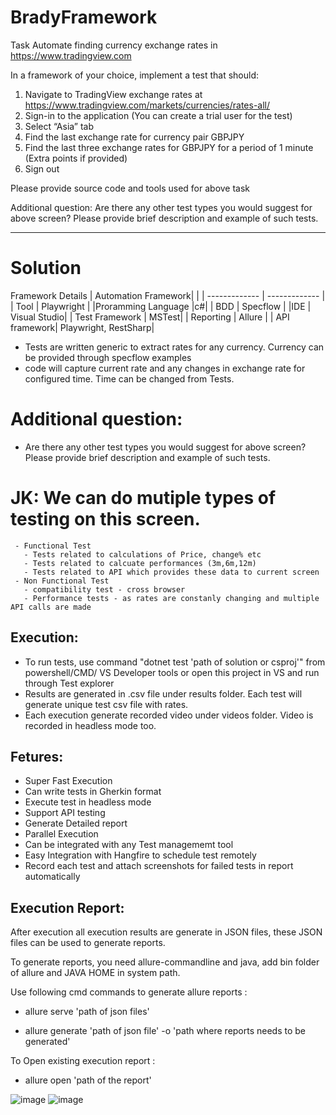 # BradyFramework

Task
Automate finding currency exchange rates in https://www.tradingview.com 

In a framework of your choice, implement a test that should:
1) Navigate to TradingView exchange rates at https://www.tradingview.com/markets/currencies/rates-all/
2) Sign-in to the application (You can create a trial user for the test)
3) Select “Asia” tab
4) Find the last exchange rate for currency pair GBPJPY 
5) Find the last three exchange rates for GBPJPY for a period of 1 minute (Extra points if provided)
6) Sign out

Please provide source code and tools used for above task

Additional question:
Are there any other test types you would suggest for above screen? Please provide brief description and example of such tests.

---
# Solution

Framework Details
| Automation Framework| |
| ------------- | ------------- |
| Tool  | Playwright |
|Proramming Language |c#|
| BDD  | Specflow  |
|IDE | Visual Studio|
| Test Framework | MSTest|
| Reporting | Allure |
| API framework| Playwright, RestSharp|

- Tests are written generic to extract rates for any currency. Currency can be provided through specflow examples
- code will capture current rate and any changes in exchange rate for configured time. Time can be changed from Tests.

# Additional question:
- Are there any other test types you would suggest for above screen? Please provide brief description and example of such tests.
# JK: We can do mutiple types of testing on this screen.
     - Functional Test
       - Tests related to calculations of Price, change% etc
       - Tests related to calcuate performances (3m,6m,12m)
       - Tests related to API which provides these data to current screen
     - Non Functional Test
       - compatibility test - cross browser
       - Performance tests - as rates are constanly changing and multiple API calls are made
 

## Execution:
- To run tests, use command "dotnet test 'path of solution or csproj'" from powershell/CMD/ VS Developer tools or open this project in VS and run through Test explorer
- Results are generated in .csv file under results folder. Each test will generate unique test csv file with rates.
- Each execution generate recorded video under videos folder. Video is recorded in headless mode too.


## Fetures:
- Super Fast Execution
- Can write tests in Gherkin format
- Execute test in headless mode
- Support API testing
- Generate Detailed report
- Parallel Execution
- Can be integrated with any Test managememt tool
- Easy Integration with Hangfire to schedule test remotely 
- Record each test and attach screenshots for failed tests in report automatically

## Execution Report:
After execution all execution results are generate in JSON files, these JSON files can be used to generate reports.

To generate reports, you need allure-commandline and java, add bin folder of allure and JAVA HOME in system path. 

Use following cmd commands to generate allure reports :

 - allure serve 'path of json files'
 
 - allure generate 'path of json file' -o 'path where reports needs to be generated'
 
 
 To Open existing execution report :
 
- allure open 'path of the report'

![image](https://user-images.githubusercontent.com/37189965/208331148-7b444e3c-467a-43fb-a831-7c69a8068eb2.png)
![image](https://user-images.githubusercontent.com/37189965/208331240-628fd985-7f4a-4c69-ae1c-07d265c819aa.png)
